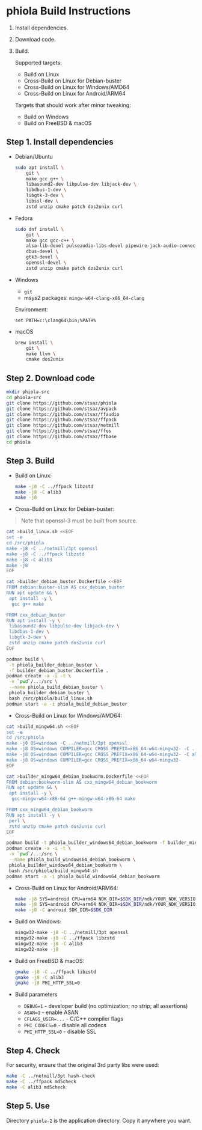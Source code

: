 # phiola Build Instructions

1. Install dependencies.
2. Download code.
3. Build.

	Supported targets:

	* Build on Linux
	* Cross-Build on Linux for Debian-buster
	* Cross-Build on Linux for Windows/AMD64
	* Cross-Build on Linux for Android/ARM64

	Targets that should work after minor tweaking:

	* Build on Windows
	* Build on FreeBSD & macOS


## Step 1. Install dependencies

* Debian/Ubuntu

	```sh
	sudo apt install \
		git \
		make gcc g++ \
		libasound2-dev libpulse-dev libjack-dev \
		libdbus-1-dev \
		libgtk-3-dev \
		libssl-dev \
		zstd unzip cmake patch dos2unix curl
	```

* Fedora

	```sh
	sudo dnf install \
		git \
		make gcc gcc-c++ \
		alsa-lib-devel pulseaudio-libs-devel pipewire-jack-audio-connection-kit-devel \
		dbus-devel \
		gtk3-devel \
		openssl-devel \
		zstd unzip cmake patch dos2unix curl
	```

* Windows

	* `git`
	* msys2 packages: `mingw-w64-clang-x86_64-clang`

	Environment:

	```
	set PATH=c:\clang64\bin;%PATH%
	````

* macOS

	```sh
	brew install \
		git \
		make llvm \
		cmake dos2unix
	```


## Step 2. Download code

```sh
mkdir phiola-src
cd phiola-src
git clone https://github.com/stsaz/phiola
git clone https://github.com/stsaz/avpack
git clone https://github.com/stsaz/ffaudio
git clone https://github.com/stsaz/ffpack
git clone https://github.com/stsaz/netmill
git clone https://github.com/stsaz/ffos
git clone https://github.com/stsaz/ffbase
cd phiola
```


## Step 3. Build

* Build on Linux:

	```sh
	make -j8 -C ../ffpack libzstd
	make -j8 -C alib3
	make -j8
	```

* Cross-Build on Linux for Debian-buster:

> Note that openssl-3 must be built from source.

```sh
cat >build_linux.sh <<EOF
set -e
cd /src/phiola
make -j8 -C ../netmill/3pt openssl
make -j8 -C ../ffpack libzstd
make -j8 -C alib3
make -j8
EOF

cat >builder_debian_buster.Dockerfile <<EOF
FROM debian:buster-slim AS cxx_debian_buster
RUN apt update && \
 apt install -y \
  gcc g++ make

FROM cxx_debian_buster
RUN apt install -y \
 libasound2-dev libpulse-dev libjack-dev \
 libdbus-1-dev \
 libgtk-3-dev \
 zstd unzip cmake patch dos2unix curl
EOF

podman build \
 -t phiola_builder_debian_buster \
 -f builder_debian_buster.Dockerfile .
podman create -a -i -t \
 -v `pwd`/..:/src \
 --name phiola_build_debian_buster \
 phiola_builder_debian_buster \
 bash /src/phiola/build_linux.sh
podman start -a -i phiola_build_debian_buster
```

* Cross-Build on Linux for Windows/AMD64:

```sh
cat >build_mingw64.sh <<EOF
set -e
cd /src/phiola
make -j8 OS=windows -C ../netmill/3pt openssl
make -j8 OS=windows COMPILER=gcc CROSS_PREFIX=x86_64-w64-mingw32- -C ../ffpack libzstd
make -j8 OS=windows COMPILER=gcc CROSS_PREFIX=x86_64-w64-mingw32- -C alib3
make -j8 OS=windows COMPILER=gcc CROSS_PREFIX=x86_64-w64-mingw32-
EOF

cat >builder_mingw64_debian_bookworm.Dockerfile <<EOF
FROM debian:bookworm-slim AS cxx_mingw64_debian_bookworm
RUN apt update && \
 apt install -y \
  gcc-mingw-w64-x86-64 g++-mingw-w64-x86-64 make

FROM cxx_mingw64_debian_bookworm
RUN apt install -y \
 perl \
 zstd unzip cmake patch dos2unix curl
EOF

podman build -t phiola_builder_windows64_debian_bookworm -f builder_mingw64_debian_bookworm.Dockerfile .
podman create -a -i -t \
 -v `pwd`/..:/src \
 --name phiola_build_windows64_debian_bookworm \
 phiola_builder_windows64_debian_bookworm \
 bash /src/phiola/build_mingw64.sh
podman start -a -i phiola_build_windows64_debian_bookworm
```

* Cross-Build on Linux for Android/ARM64:

	```sh
	make -j8 SYS=android CPU=arm64 NDK_DIR=$SDK_DIR/ndk/YOUR_NDK_VERSION -C ../ffpack libzstd
	make -j8 SYS=android CPU=arm64 NDK_DIR=$SDK_DIR/ndk/YOUR_NDK_VERSION -C alib3
	make -j8 -C android SDK_DIR=$SDK_DIR
	```

* Build on Windows:

	```sh
	mingw32-make -j8 -C ../netmill/3pt openssl
	mingw32-make -j8 -C ../ffpack libzstd
	mingw32-make -j8 -C alib3
	mingw32-make -j8
	```

* Build on FreeBSD & macOS:

	```sh
	gmake -j8 -C ../ffpack libzstd
	gmake -j8 -C alib3
	gmake -j8 PHI_HTTP_SSL=0
	```

* Build parameters

	* `DEBUG=1` - developer build (no optimization; no strip; all assertions)
	* `ASAN=1` - enable ASAN
	* `CFLAGS_USER=...` - C/C++ compiler flags
	* `PHI_CODECS=0` - disable all codecs
	* `PHI_HTTP_SSL=0` - disable SSL


## Step 4. Check

For security, ensure that the original 3rd party libs were used:

```sh
make -C ../netmill/3pt hash-check
make -C ../ffpack md5check
make -C alib3 md5check
```


## Step 5. Use

Directory `phiola-2` is the application directory.  Copy it anywhere you want.
